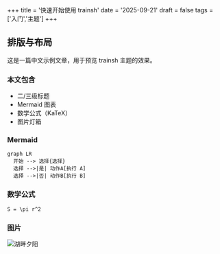 +++
title = '快速开始使用 trainsh'
date = '2025-09-21'
draft = false
tags = ['入门','主题']
+++

## 排版与布局

这是一篇中文示例文章，用于预览 trainsh 主题的效果。

### 本文包含
- 二/三级标题
- Mermaid 图表
- 数学公式（KaTeX）
- 图片灯箱

### Mermaid

```mermaid
graph LR
  开始 --> 选择{选择}
  选择 -->|是| 动作A[执行 A]
  选择 -->|否| 动作B[执行 B]
```

### 数学公式

```passthrough
S = \pi r^2
```

### 图片

![湖畔夕阳](https://images.unsplash.com/photo-1500530855697-b586d89ba3ee?auto=format&fit=crop&w=1400&q=60 "点击查看原图")


